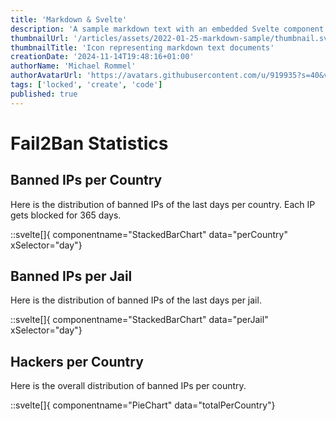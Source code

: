 ```yaml
---
title: 'Markdown & Svelte'
description: 'A sample markdown text with an embedded Svelte component'
thumbnailUrl: '/articles/assets/2022-01-25-markdown-sample/thumbnail.svg'
thumbnailTitle: 'Icon representing markdown text documents'
creationDate: '2024-11-14T19:48:16+01:00'
authorName: 'Michael Rommel'
authorAvatarUrl: 'https://avatars.githubusercontent.com/u/919935?s=40&v=4'
tags: ['locked', 'create', 'code']
published: true
---
```


# Fail2Ban Statistics

## Banned IPs per Country

Here is the distribution of banned IPs of the last days per country.
Each IP gets blocked for 365 days.

::svelte[]{ componentname="StackedBarChart" data="perCountry" xSelector="day"}


## Banned IPs per Jail

Here is the distribution of banned IPs of the last days per jail.

::svelte[]{ componentname="StackedBarChart" data="perJail" xSelector="day"}


## Hackers per Country

Here is the overall distribution of banned IPs per country.

::svelte[]{ componentname="PieChart" data="totalPerCountry"}

